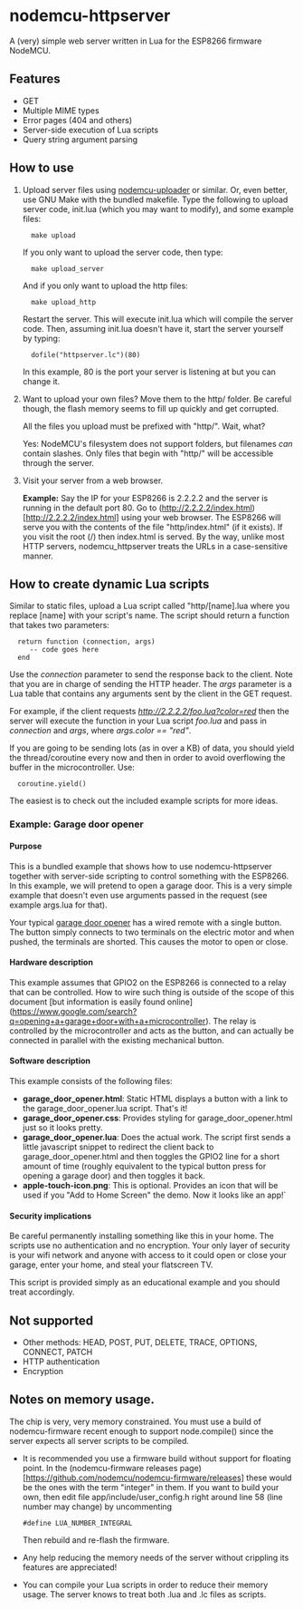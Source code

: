 # nodemcu-httpserver
A (very) simple web server written in Lua for the ESP8266 firmware NodeMCU.

## Features

* GET
* Multiple MIME types
* Error pages (404 and others)
* Server-side execution of Lua scripts
* Query string argument parsing

## How to use

1. Upload server files using [nodemcu-uploader](https://github.com/kmpm/nodemcu-uploader) or similar.
   Or, even better, use GNU Make with the bundled makefile. Type the following to upload
   server code, init.lua (which you may want to modify), and some example files:

         make upload

   If you only want to upload the server code, then type:

         make upload_server

   And if you only want to upload the http files:

         make upload_http

   Restart the server. This will execute init.lua which will compile the server code.
   Then, assuming init.lua doesn't have it, start the server yourself by typing:

         dofile("httpserver.lc")(80)

   In this example, 80 is the port your server is listening at but you can change it.

2. Want to upload your own files? Move them to the http/ folder. Be careful though,
   the flash memory seems to fill up quickly and get corrupted.

   All the files you upload must be prefixed with "http/". Wait, what?

   Yes: NodeMCU's filesystem does not support folders, but filenames *can* contain slashes.
   Only files that begin with "http/" will be accessible through the server.

3. Visit your server from a web browser.

   __Example:__ Say the IP for your ESP8266 is 2.2.2.2 and the server is
   running in the default port 80. Go to (http://2.2.2.2/index.html)[http://2.2.2.2/index.html] using your web browser.
   The ESP8266 will serve you with the contents of the file "http/index.html" (if it exists). If you visit the root (/)
   then index.html is served. By the way, unlike most HTTP servers, nodemcu_httpserver treats the URLs in a
   case-sensitive manner.

## How to create dynamic Lua scripts

   Similar to static files, upload a Lua script called "http/[name].lua where you replace [name] with your script's name.
   The script should return a function that takes two parameters:

      return function (connection, args)
         -- code goes here
      end

   Use the _connection_ parameter to send the response back to the client. Note that you are in charge of sending the HTTP header.
   The _args_ parameter is a Lua table that contains any arguments sent by the client in the GET request.

   For example, if the client requests _http://2.2.2.2/foo.lua?color=red_ then the server will execute the function
   in your Lua script _foo.lua_ and pass in _connection_ and _args_, where _args.color == "red"_.

   If you are going to be sending lots (as in over a KB) of data, you should yield the thread/coroutine every now and then
   in order to avoid overflowing the buffer in the microcontroller. Use:

      coroutine.yield()

   The easiest is to check out the included example scripts for more ideas.

### Example: Garage door opener

#### Purpose

   This is a bundled example that shows how to use nodemcu-httpserver
   together with server-side scripting to control something with the
   ESP8266. In this example, we will pretend to open a garage door.
   This is a very simple example that doesn't even use arguments passed
   in the request (see example args.lua for that).

   Your typical [garage door opener](http://en.wikipedia.org/wiki/Garage_door_opener)
   has a wired remote with a single button. The button simply connects to
   two terminals on the electric motor and when pushed, the terminals are
   shorted. This causes the motor to open or close.

#### Hardware description

   This example assumes that GPIO2 on the ESP8266 is connected to a relay
   that can be controlled. How to wire such thing is outside of the scope
   of this document [but information is easily found online]
   (https://www.google.com/search?q=opening+a+garage+door+with+a+microcontroller).
   The relay is controlled by the microcontroller and acts as the button,
   and can actually be connected in parallel with the existing mechanical button.

#### Software description

   This example consists of the following files:

   * **garage_door_opener.html**: Static HTML displays a button with a link
   to the garage_door_opener.lua script. That's it!
   * **garage_door_opener.css**: Provides styling for garage_door_opener.html
   just so it looks pretty.
   * **garage_door_opener.lua**: Does the actual work. The script first sends
   a little javascript snippet to redirect the client back to garage_door_opener.html
   and then toggles the GPIO2 line for a short amount of time (roughly equivalent to
   the typical button press for opening a garage door) and then toggles it back.
   * **apple-touch-icon.png**: This is optional. Provides an icon that
   will be used if you "Add to Home Screen" the demo. Now it looks like an app!`

#### Security implications

   Be careful permanently installing something like this in your home. The
   scripts use no authentication and no encryption. Your only layer of
   security is your wifi network and anyone with access to it could open
   or close your garage, enter your home, and steal your flatscreen TV.

   This script is provided simply as an educational example and you should
   treat accordingly.

## Not supported

* Other methods: HEAD, POST, PUT, DELETE, TRACE, OPTIONS, CONNECT, PATCH
* HTTP authentication
* Encryption

## Notes on memory usage.

   The chip is very, very memory constrained. You must use a build of nodemcu-firmware recent enough to support
   node.compile() since the server expects all server scripts to be compiled.

   * It is recommended you use a firmware build without support for floating point.
   In the (nodemcu-firmware releases page)[https://github.com/nodemcu/nodemcu-firmware/releases] these would be the ones
   with the term "integer" in them. If you want to build your own, then edit file app/include/user_config.h right
   around line 58 (line number may change) by uncommenting

         #define LUA_NUMBER_INTEGRAL

     Then rebuild and re-flash the firmware.

   * Any help reducing the memory needs of the server without crippling its features are appreciated!

   * You can compile your Lua scripts in order to reduce their memory usage. The server knows to treat
   both .lua and .lc files as scripts.
